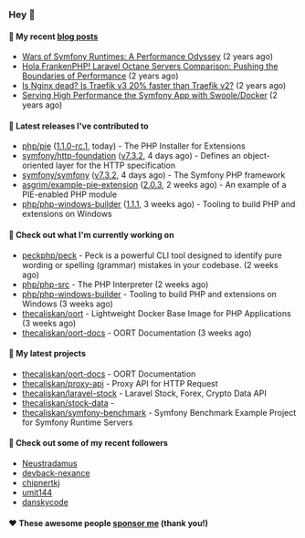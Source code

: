 ### Hey 👋

#### 📜 My recent [blog posts](https://caliskanemre.medium.com/)

- [Wars of Symfony Runtimes: A Performance Odyssey](https://medium.com/beyn-technology/wars-of-symfony-runtimes-a-performance-odyssey-7b0120e8f9e1?source=rss-cf41ab240584------2) (2 years ago)
- [Hola FrankenPHP! Laravel Octane Servers Comparison: Pushing the Boundaries of Performance](https://medium.com/beyn-technology/hola-frankenphp-laravel-octane-servers-comparison-pushing-the-boundaries-of-performance-d3e7ad8e652c?source=rss-cf41ab240584------2) (2 years ago)
- [Is Nginx dead? Is Traefik v3 20% faster than Traefik v2?](https://medium.com/beyn-technology/is-nginx-dead-is-traefik-v3-20-faster-than-traefik-v2-f28ffb7eed3e?source=rss-cf41ab240584------2) (2 years ago)
- [Serving High Performance the Symfony App with Swoole/Docker](https://medium.com/beyn-technology/serving-high-performance-the-symfony-app-with-swoole-docker-758d8f176889?source=rss-cf41ab240584------2) (2 years ago)

#### 🔭 Latest releases I've contributed to

- [php/pie](https://github.com/php/pie) ([1.1.0-rc.1](https://github.com/php/pie/releases/tag/1.1.0-rc.1), today) - The PHP Installer for Extensions
- [symfony/http-foundation](https://github.com/symfony/http-foundation) ([v7.3.2](https://github.com/symfony/http-foundation/releases/tag/v7.3.2), 4 days ago) - Defines an object-oriented layer for the HTTP specification
- [symfony/symfony](https://github.com/symfony/symfony) ([v7.3.2](https://github.com/symfony/symfony/releases/tag/v7.3.2), 4 days ago) - The Symfony PHP framework
- [asgrim/example-pie-extension](https://github.com/asgrim/example-pie-extension) ([2.0.3](https://github.com/asgrim/example-pie-extension/releases/tag/2.0.3), 2 weeks ago) - An example of a PIE-enabled PHP module
- [php/php-windows-builder](https://github.com/php/php-windows-builder) ([1.1.1](https://github.com/php/php-windows-builder/releases/tag/1.1.1), 3 weeks ago) - Tooling to build PHP and extensions on Windows

#### 👷 Check out what I'm currently working on

- [peckphp/peck](https://github.com/peckphp/peck) - Peck is a powerful CLI tool designed to identify pure wording or spelling (grammar) mistakes in your codebase. (2 weeks ago)
- [php/php-src](https://github.com/php/php-src) - The PHP Interpreter (2 weeks ago)
- [php/php-windows-builder](https://github.com/php/php-windows-builder) - Tooling to build PHP and extensions on Windows (3 weeks ago)
- [thecaliskan/oort](https://github.com/thecaliskan/oort) - Lightweight Docker Base Image for PHP Applications (3 weeks ago)
- [thecaliskan/oort-docs](https://github.com/thecaliskan/oort-docs) - OORT Documentation (3 weeks ago)

#### 🌱 My latest projects

- [thecaliskan/oort-docs](https://github.com/thecaliskan/oort-docs) - OORT Documentation
- [thecaliskan/proxy-api](https://github.com/thecaliskan/proxy-api) - Proxy API for HTTP Request
- [thecaliskan/laravel-stock](https://github.com/thecaliskan/laravel-stock) - Laravel Stock, Forex, Crypto Data API
- [thecaliskan/stock-data](https://github.com/thecaliskan/stock-data) - 
- [thecaliskan/symfony-benchmark](https://github.com/thecaliskan/symfony-benchmark) - Symfony Benchmark Example Project for Symfony Runtime Servers 

#### 👯 Check out some of my recent followers

- [Neustradamus](https://github.com/Neustradamus)
- [devback-nexance](https://github.com/devback-nexance)
- [chipnertkj](https://github.com/chipnertkj)
- [umit144](https://github.com/umit144)
- [danskycode](https://github.com/danskycode)

#### ❤️ These awesome people [sponsor me](https://github.com/sponsors/thecaliskan) (thank you!)


